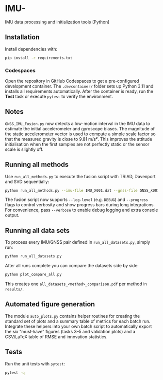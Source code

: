 # IMU-
IMU data processing and initialization tools (Python)

## Installation

Install dependencies with:

```bash
pip install -r requirements.txt
```

### Codespaces

Open the repository in GitHub Codespaces to get a pre-configured
development container. The `.devcontainer/` folder sets up Python 3.11
and installs all requirements automatically. After the container is
ready, run the **Test** task or execute `pytest` to verify the
environment.

## Notes

`GNSS_IMU_Fusion.py` now detects a low-motion interval in the IMU data to
estimate the initial accelerometer and gyroscope biases. The magnitude of the
static accelerometer vector is used to compute a simple scale factor so that the
measured gravity is close to 9.81 m/s². This improves the attitude
initialisation when the first samples are not perfectly static or the sensor
scale is slightly off.

## Running all methods

Use `run_all_methods.py` to execute the fusion script with TRIAD, Davenport and SVD sequentially:

```bash
python run_all_methods.py --imu-file IMU_X001.dat --gnss-file GNSS_X001.csv
```
The fusion script now supports `--log-level` (e.g. `DEBUG`) and `--progress`
flags to control verbosity and show progress bars during long integrations.
For convenience, pass `--verbose` to enable debug logging and extra
console output.

## Running all data sets

To process every IMU/GNSS pair defined in `run_all_datasets.py`, simply run:

```bash
python run_all_datasets.py
```

After all runs complete you can compare the datasets side by side:

```bash
python plot_compare_all.py
```
This creates one `all_datasets_<method>_comparison.pdf` per method in
`results/`.

## Automated figure generation

The module `auto_plots.py` contains helper routines for creating the standard
set of plots and a summary table of metrics for each batch run.  Integrate
these helpers into your own batch script to automatically export the six
"must‑have" figures (tasks 3–5 and validation plots) and a CSV/LaTeX table of
RMSE and innovation statistics.

## Tests

Run the unit tests with `pytest`:

```bash
pytest -q
```
